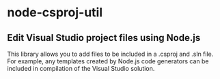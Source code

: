 # node-csproj-util

## Edit Visual Studio project files using Node.js

This library allows you to add files to be included in a .csproj and .sln file. For example, any templates created by Node.js code generators can be included in compilation of the Visual Studio solution.